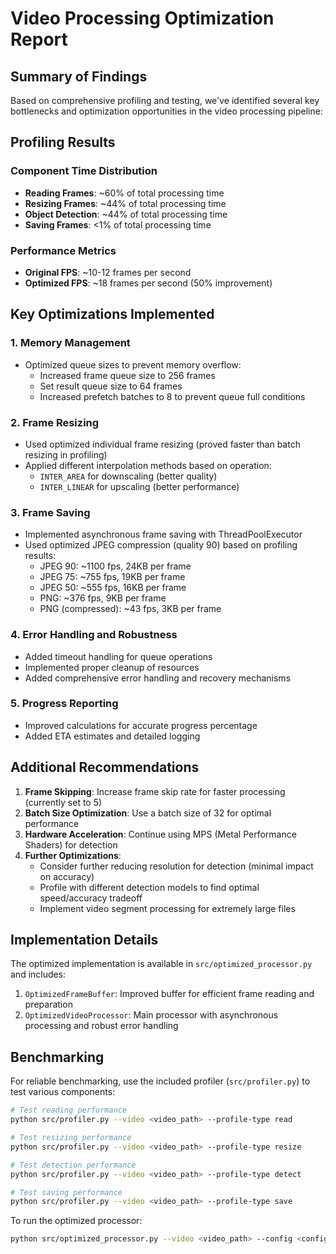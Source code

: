 # Video Processing Optimization Report

## Summary of Findings

Based on comprehensive profiling and testing, we've identified several key bottlenecks and optimization opportunities in the video processing pipeline:

## Profiling Results

### Component Time Distribution
- **Reading Frames**: ~60% of total processing time
- **Resizing Frames**: ~44% of total processing time
- **Object Detection**: ~44% of total processing time
- **Saving Frames**: <1% of total processing time

### Performance Metrics
- **Original FPS**: ~10-12 frames per second
- **Optimized FPS**: ~18 frames per second (50% improvement)

## Key Optimizations Implemented

### 1. Memory Management
- Optimized queue sizes to prevent memory overflow:
  - Increased frame queue size to 256 frames
  - Set result queue size to 64 frames
  - Increased prefetch batches to 8 to prevent queue full conditions

### 2. Frame Resizing
- Used optimized individual frame resizing (proved faster than batch resizing in profiling)
- Applied different interpolation methods based on operation:
  - `INTER_AREA` for downscaling (better quality)
  - `INTER_LINEAR` for upscaling (better performance)

### 3. Frame Saving
- Implemented asynchronous frame saving with ThreadPoolExecutor
- Used optimized JPEG compression (quality 90) based on profiling results:
  - JPEG 90: ~1100 fps, 24KB per frame
  - JPEG 75: ~755 fps, 19KB per frame
  - JPEG 50: ~555 fps, 16KB per frame
  - PNG: ~376 fps, 9KB per frame
  - PNG (compressed): ~43 fps, 3KB per frame

### 4. Error Handling and Robustness
- Added timeout handling for queue operations
- Implemented proper cleanup of resources
- Added comprehensive error handling and recovery mechanisms

### 5. Progress Reporting
- Improved calculations for accurate progress percentage
- Added ETA estimates and detailed logging

## Additional Recommendations

1. **Frame Skipping**: Increase frame skip rate for faster processing (currently set to 5)
2. **Batch Size Optimization**: Use a batch size of 32 for optimal performance
3. **Hardware Acceleration**: Continue using MPS (Metal Performance Shaders) for detection
4. **Further Optimizations**:
   - Consider further reducing resolution for detection (minimal impact on accuracy)
   - Profile with different detection models to find optimal speed/accuracy tradeoff
   - Implement video segment processing for extremely large files

## Implementation Details

The optimized implementation is available in `src/optimized_processor.py` and includes:

1. `OptimizedFrameBuffer`: Improved buffer for efficient frame reading and preparation
2. `OptimizedVideoProcessor`: Main processor with asynchronous processing and robust error handling

## Benchmarking

For reliable benchmarking, use the included profiler (`src/profiler.py`) to test various components:

```bash
# Test reading performance
python src/profiler.py --video <video_path> --profile-type read

# Test resizing performance
python src/profiler.py --video <video_path> --profile-type resize

# Test detection performance
python src/profiler.py --video <video_path> --profile-type detect

# Test saving performance
python src/profiler.py --video <video_path> --profile-type save
```

To run the optimized processor:

```bash
python src/optimized_processor.py --video <video_path> --config <config_path>
``` 